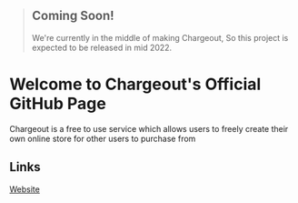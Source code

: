 > ## Coming Soon!
> We're currently in the middle of making Chargeout, So this project is expected to be released in mid 2022.

# Welcome to Chargeout's Official GitHub Page
Chargeout is a free to use service which allows users to freely create their own online store for other users to purchase from

## Links
[Website](https://chargeout.io)
